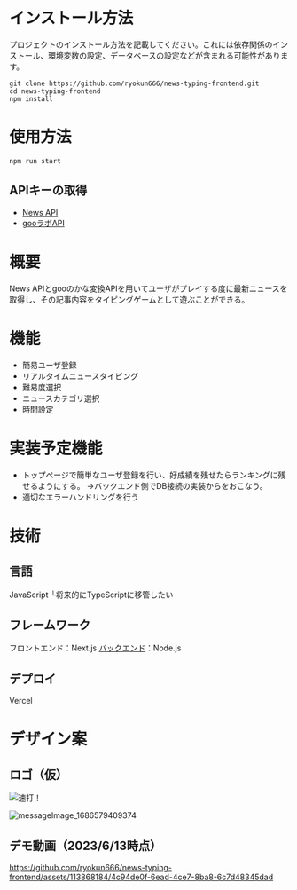 # インストール方法
プロジェクトのインストール方法を記載してください。これには依存関係のインストール、環境変数の設定、データベースの設定などが含まれる可能性があります。
```
git clone https://github.com/ryokun666/news-typing-frontend.git
cd news-typing-frontend
npm install
```

# 使用方法
```
npm run start
```

## APIキーの取得
- [News API](https://newsapi.org/)
- [gooラボAPI](https://labs.goo.ne.jp/apiusage/)

# 概要
News APIとgooのかな変換APIを用いてユーザがプレイする度に最新ニュースを取得し、その記事内容をタイピングゲームとして遊ぶことができる。

# 機能
- 簡易ユーザ登録
- リアルタイムニュースタイピング
- 難易度選択
- ニュースカテゴリ選択
- 時間設定

# 実装予定機能
- トップページで簡単なユーザ登録を行い、好成績を残せたらランキングに残せるようにする。
→バックエンド側でDB接続の実装からをおこなう。
- 適切なエラーハンドリングを行う

# 技術
## 言語
JavaScript
└将来的にTypeScriptに移管したい

## フレームワーク
フロントエンド：Next.js
[バックエンド](https://github.com/ryokun666/news-typing-backend)：Node.js

## デプロイ
Vercel

# デザイン案
## ロゴ（仮）
![速打！](https://github.com/ryokun666/news-typing-frontend/assets/113868184/ca825307-12ea-4fca-bf72-8b15808b3b84)

![messageImage_1686579409374](https://github.com/ryokun666/news-typing-frontend/assets/113868184/722b1b6d-e6cf-4e26-b0e9-2a3e30fabee8)

## デモ動画（2023/6/13時点）
https://github.com/ryokun666/news-typing-frontend/assets/113868184/4c94de0f-6ead-4ce7-8ba8-6c7d48345dad

